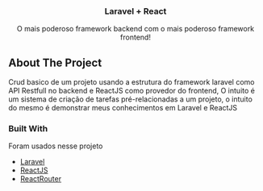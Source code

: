 <p align="center">
  <h3 align="center">Laravel + React</h3>

  <p align="center">
    O mais poderoso framework backend com o mais poderoso framework frontend!
  </p>
</p>

## About The Project

Crud basico de um projeto usando a estrutura do framework laravel como API Restfull no backend e ReactJS como provedor do frontend,
O intuito é um sistema de criação de tarefas pré-relacionadas a um projeto, o intuito do mesmo é demonstrar meus conhecimentos em Laravel e ReactJS

### Built With

Foram usados nesse projeto
* [Laravel](https://laravel.com/)
* [ReactJS](https://pt-br.reactjs.org/)
* [ReactRouter](https://reactrouter.com/)